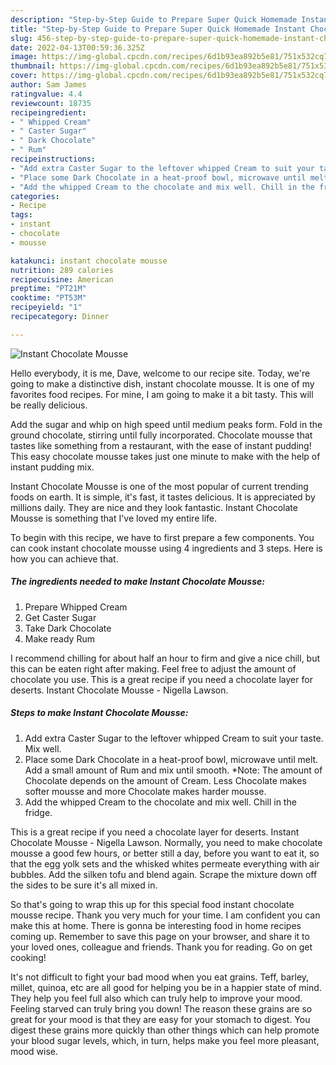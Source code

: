 ```yaml
---
description: "Step-by-Step Guide to Prepare Super Quick Homemade Instant Chocolate Mousse"
title: "Step-by-Step Guide to Prepare Super Quick Homemade Instant Chocolate Mousse"
slug: 456-step-by-step-guide-to-prepare-super-quick-homemade-instant-chocolate-mousse
date: 2022-04-13T00:59:36.325Z
image: https://img-global.cpcdn.com/recipes/6d1b93ea892b5e81/751x532cq70/instant-chocolate-mousse-recipe-main-photo.jpg
thumbnail: https://img-global.cpcdn.com/recipes/6d1b93ea892b5e81/751x532cq70/instant-chocolate-mousse-recipe-main-photo.jpg
cover: https://img-global.cpcdn.com/recipes/6d1b93ea892b5e81/751x532cq70/instant-chocolate-mousse-recipe-main-photo.jpg
author: Sam James
ratingvalue: 4.4
reviewcount: 18735
recipeingredient:
- " Whipped Cream"
- " Caster Sugar"
- " Dark Chocolate"
- " Rum"
recipeinstructions:
- "Add extra Caster Sugar to the leftover whipped Cream to suit your taste. Mix well."
- "Place some Dark Chocolate in a heat-proof bowl, microwave until melt. Add a small amount of Rum and mix until smooth. *Note: The amount of Chocolate depends on the amount of Cream. Less Chocolate makes softer mousse and more Chocolate makes harder mousse."
- "Add the whipped Cream to the chocolate and mix well. Chill in the fridge."
categories:
- Recipe
tags:
- instant
- chocolate
- mousse

katakunci: instant chocolate mousse 
nutrition: 289 calories
recipecuisine: American
preptime: "PT21M"
cooktime: "PT53M"
recipeyield: "1"
recipecategory: Dinner

---
```



![Instant Chocolate Mousse](https://img-global.cpcdn.com/recipes/6d1b93ea892b5e81/751x532cq70/instant-chocolate-mousse-recipe-main-photo.jpg)

Hello everybody, it is me, Dave, welcome to our recipe site. Today, we're going to make a distinctive dish, instant chocolate mousse. It is one of my favorites food recipes. For mine, I am going to make it a bit tasty. This will be really delicious.

Add the sugar and whip on high speed until medium peaks form. Fold in the ground chocolate, stirring until fully incorporated. Chocolate mousse that tastes like something from a restaurant, with the ease of instant pudding! This easy chocolate mousse takes just one minute to make with the help of instant pudding mix.

Instant Chocolate Mousse is one of the most popular of current trending foods on earth. It is simple, it's fast, it tastes delicious. It is appreciated by millions daily. They are nice and they look fantastic. Instant Chocolate Mousse is something that I've loved my entire life.


To begin with this recipe, we have to first prepare a few components. You can cook instant chocolate mousse using 4 ingredients and 3 steps. Here is how you can achieve that.

<!--inarticleads1-->

##### The ingredients needed to make Instant Chocolate Mousse:

1. Prepare  Whipped Cream
1. Get  Caster Sugar
1. Take  Dark Chocolate
1. Make ready  Rum


I recommend chilling for about half an hour to firm and give a nice chill, but this can be eaten right after making. Feel free to adjust the amount of chocolate you use. This is a great recipe if you need a chocolate layer for deserts. Instant Chocolate Mousse - Nigella Lawson. 

<!--inarticleads2-->

##### Steps to make Instant Chocolate Mousse:

1. Add extra Caster Sugar to the leftover whipped Cream to suit your taste. Mix well.
1. Place some Dark Chocolate in a heat-proof bowl, microwave until melt. Add a small amount of Rum and mix until smooth. *Note: The amount of Chocolate depends on the amount of Cream. Less Chocolate makes softer mousse and more Chocolate makes harder mousse.
1. Add the whipped Cream to the chocolate and mix well. Chill in the fridge.


This is a great recipe if you need a chocolate layer for deserts. Instant Chocolate Mousse - Nigella Lawson. Normally, you need to make chocolate mousse a good few hours, or better still a day, before you want to eat it, so that the egg yolk sets and the whisked whites permeate everything with air bubbles. Add the silken tofu and blend again. Scrape the mixture down off the sides to be sure it&#39;s all mixed in. 

So that's going to wrap this up for this special food instant chocolate mousse recipe. Thank you very much for your time. I am confident you can make this at home. There is gonna be interesting food in home recipes coming up. Remember to save this page on your browser, and share it to your loved ones, colleague and friends. Thank you for reading. Go on get cooking!

It's not difficult to fight your bad mood when you eat grains. Teff, barley, millet, quinoa, etc are all good for helping you be in a happier state of mind. They help you feel full also which can truly help to improve your mood. Feeling starved can truly bring you down! The reason these grains are so great for your mood is that they are easy for your stomach to digest. You digest these grains more quickly than other things which can help promote your blood sugar levels, which, in turn, helps make you feel more pleasant, mood wise.
